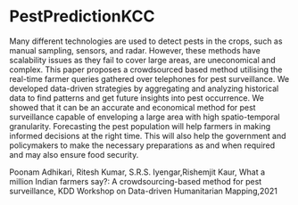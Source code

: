 # PestPredictionKCC
Many different technologies are used to detect pests in the crops, such as manual sampling, sensors, and radar. However, these methods have scalability issues as they fail to cover large areas, are uneconomical and complex. This paper proposes a crowdsourced based method utilising the real-time farmer queries gathered over telephones for pest surveillance. We developed data-driven strategies by aggregating and analyzing historical data to find patterns and get future insights into pest occurrence. We showed that it can be an accurate and economical method for pest surveillance capable of enveloping a large area with high spatio-temporal granularity. Forecasting the pest population will help farmers in making informed decisions at the right time. This will also help the government and policymakers to make the necessary preparations as and when required and may also ensure food security.

Poonam Adhikari, Ritesh Kumar, S.R.S. Iyengar,Rishemjit Kaur, What a million Indian farmers say?:  A crowdsourcing-based method for pest surveillance, KDD Workshop on Data-driven Humanitarian Mapping,2021
